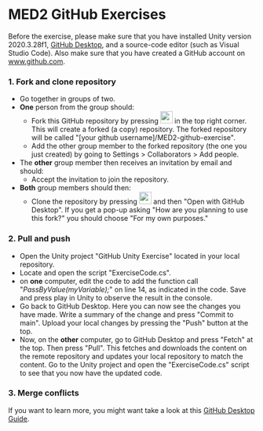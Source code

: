 # MED2 GitHub Exercises

Before the exercise, please make sure that you have installed Unity version 2020.3.28f1, [GitHub Desktop](https://desktop.github.com), and a source-code editor (such as Visual Studio Code). Also make sure that you have created a GitHub account on www.github.com.

### 1. Fork and clone repository
- Go together in groups of two.
- **One** person from the group should:
  - Fork this GitHub repository by pressing <img src="https://github.com/malteerasmussen/MED2-github-exercise/blob/main/Fork%20button.png" height="25"> in the top right corner. This will create a forked (a copy) repository. 
  The forked repository will be called "[your github username]/MED2-github-exercise".
  - Add the other group member to the forked repository (the one you just created) by going to Settings > Collaborators > Add people.
- The **other** group member then receives an invitation by email and should:
  - Accept the invitation to join the repository.
- **Both** group members should then:
  - Clone the repository by pressing <img src="https://github.com/malteerasmussen/MED2-github-exercise/blob/main/Code%20button.png" height="25"> and then "Open with GitHub Desktop". If you get a pop-up asking "How are you planning to use this fork?" you should choose "For my own purposes."

### 2. Pull and push
- Open the Unity project "GitHub Unity Exercise" located in your local repository.
- Locate and open the script "ExerciseCode.cs".
- on **one** computer, edit the code to add the function call "<em>PassByValue(myVariable);</em>" on line 14, as indicated in the code. Save and press play in Unity to observe the result in the console.
- Go back to GitHub Desktop. Here you can now see the changes you have made. Write a summary of the change and press "Commit to main". Upload your local changes by pressing the "Push" button at the top.
- Now, on the **other** computer, go to GitHub Desktop and press "Fetch" at the top. Then press "Pull". This fetches and downloads the content on the remote repository and updates your local repository to match the content. Go to the Unity project and open the "ExerciseCode.cs" script to see that you now have the updated code.

### 3. Merge conflicts



If you want to learn more, you might want take a look at this [GitHub Desktop Guide](https://docs.github.com/en/desktop/installing-and-configuring-github-desktop/overview/creating-your-first-repository-using-github-desktop).
